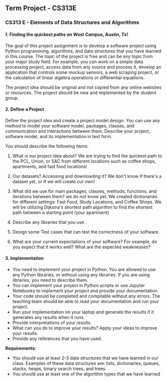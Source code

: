 ## Term Project - CS313E

### CS313 E - Elements of Data Structures and Algorithms 


#### 1. Finding the quickest paths on West Campus, Austin, Tx!
The goal of this project assignment is to develop a software project using Python programming, algorithms, and data structures that you have learned in this course. The topic of the project is free and can be any topic from your major study field. For example, you can work on a simple data processing project, access data from any source and process it, develop an application that controls some mockup sensors, a web scraping project, or the calculation of linear algebra operations or differential equations.

The project idea should be original and not copied from any online websites or resources. The project should be new and implemented by the student group.

#### 2. Define a Project 
Define the project idea and create a project model design. You can use any method to model your software model, packages, classes, and communication and interactions between them. Describe your project, software model, and its implementation in text form.

You should describe the following items:
1. What is our project idea about?
   We are trying to find the quickest path to the PCL, Union, or SAC from different locations such as coffee shops, apartments, and fast food locations!
3. Our datasets? Accessing and downloading it?
   We don't know if there's a dataset yet, or if we will create our own!
5. What did we use for main packages, classes, methods, functions, and iterations between them?
   we do not know yet.
   We created dictionaries for different settings: Fast Food, Study Locations, and Coffee Shops.
   We will be utilizing Dijkstra's shortest path algorithm to find the shortest path between a starting point (your apartment)
   
7. Describe any libraries that you use.
   
9. Design some Test cases that can test the correctness of your software.
    
11. What are your current expectations of your software? For example, do you expect that it works well? What are the expected weaknesses?

#### 3. Implementation 
- You need to implement your project in Python. You are allowed to use any Python libraries, or without using any libraries. If you are using libraries, you need to describe them.
- You can implement your project in Python scripts or use Jupyter Notebooks to implement your project and provide your documentation.
- Your code should be completed and compilable without any errors. The teaching team should be able to read your documentation and run your project.
- Run your implementation on your laptop and generate the results if it generates any results when it runs.
- Provide interpretations of your results.
- What can you do to improve your results? Apply your ideas to improve your results.
- Provide any references that you have used.

**Requirements:**
- You should use at least 2-3 data structures that we have learned in our class. Examples of these data structures are: lists, dictionaries, queues, stacks, heaps, binary search trees, and trees.
- You should use at least one of the algorithm types that we have learned

